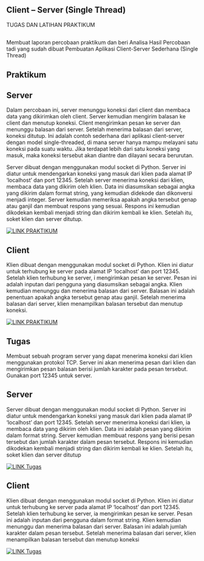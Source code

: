 
## Client – Server (Single Thread)

TUGAS DAN LATIHAN PRAKTIKUM


##

Membuat laporan percobaan praktikum dan beri Analisa Hasil Percobaan tadi yang 
sudah dibuat Pembuatan Aplikasi Client-Server Sederhana (Single Thread)



## Praktikum


## Server
Dalam percobaan ini, server menunggu koneksi dari client dan membaca data yang 
dikirimkan oleh client. Server kemudian mengirim balasan ke client dan menutup 
koneksi. Client mengirimkan pesan ke server dan menunggu balasan dari server. 
Setelah menerima balasan dari server, koneksi ditutup. Ini adalah contoh sederhana 
dari aplikasi client-server dengan model single-threaded, di mana server hanya 
mampu melayani satu koneksi pada suatu waktu. Jika terdapat lebih dari satu koneksi 
yang masuk, maka koneksi tersebut akan diantre dan dilayani secara berurutan.

Server dibuat dengan menggunakan modul socket di Python. Server ini diatur 
untuk mendengarkan koneksi yang masuk dari klien pada alamat IP ‘localhost’ 
dan port 12345. Setelah server menerima koneksi dari klien, membaca data 
yang dikirim oleh klien. Data ini diasumsikan sebagai angka yang dikirim dalam 
format string, yang kemudian didekode dan dikonversi menjadi integer.
Server kemudian memeriksa apakah angka tersebut genap atau ganjil dan 
membuat respons yang sesuai. Respons ini kemudian dikodekan kembali 
menjadi string dan dikirim kembali ke klien. Setelah itu, soket klien dan server 
ditutup.

[![LINK PRAKTIKUM]()](https://github.com/Lufasu-Adm/Pemrograman-Jaringan/blob/main/Minggu%202/Client%20%E2%80%93%20Server%20(Single%20Thread)/Praktikum%202/Server)
##

## Client

Klien dibuat dengan menggunakan modul socket di Python. Klien ini diatur untuk 
terhubung ke server pada alamat IP ‘localhost’ dan port 12345. Setelah klien 
terhubung ke server, i mengirimkan pesan ke server. Pesan ini adalah inputan
dari pengguna yang diasumsikan sebagai angka. Klien kemudian menunggu dan 
menerima balasan dari server. Balasan ini adalah penentuan apakah angka 
tersebut genap atau ganjil. Setelah menerima balasan dari server, klien 
menampilkan balasan tersebut dan menutup koneksi.

[![LINK PRAKTIKUM]()](https://github.com/Lufasu-Adm/Pemrograman-Jaringan/blob/main/Minggu%202/Client%20%E2%80%93%20Server%20(Single%20Thread)/Praktikum%202/Client)



## Tugas
Membuat sebuah program server yang dapat menerima koneksi dari klien 
menggunakan protokol TCP. Server ini akan menerima pesan dari klien dan 
mengirimkan pesan balasan berisi jumlah karakter pada pesan tersebut. Gunakan port 
12345 untuk server. 
##

## Server
Server dibuat dengan menggunakan modul socket di Python. Server ini diatur untuk 
mendengarkan koneksi yang masuk dari klien pada alamat IP ‘localhost’ dan port 12345.
Setelah server menerima koneksi dari klien, ia membaca data yang dikirim oleh klien. Data 
ini adalah pesan yang dikirim dalam format string. Server kemudian membuat respons yang 
berisi pesan tersebut dan jumlah karakter dalam pesan tersebut. Respons ini kemudian 
dikodekan kembali menjadi string dan dikirim kembali ke klien. Setelah itu, soket klien dan 
server ditutup

[![LINK Tugas]()](https://github.com/Lufasu-Adm/Pemrograman-Jaringan/blob/main/Minggu%202/Client%20%E2%80%93%20Server%20(Single%20Thread)/Praktikum%202/Tugas/Server)
##

## Client
Klien dibuat dengan menggunakan modul socket di Python. Klien ini diatur untuk terhubung 
ke server pada alamat IP ‘localhost’ dan port 12345. Setelah klien terhubung ke server, ia 
mengirimkan pesan ke server. Pesan ini adalah inputan dari pengguna dalam format string.
Klien kemudian menunggu dan menerima balasan dari server. Balasan ini adalah jumlah 
karakter dalam pesan tersebut. Setelah menerima balasan dari server, klien menampilkan 
balasan tersebut dan menutup koneksi

[![LINK Tugas]()](https://github.com/Lufasu-Adm/Pemrograman-Jaringan/blob/main/Minggu%202/Client%20%E2%80%93%20Server%20(Single%20Thread)/Praktikum%202/Tugas/Client)
##






